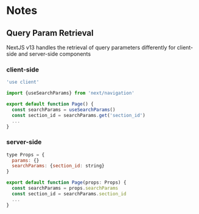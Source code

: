 # Notes

## Query Param Retrieval

NextJS v13 handles the retrieval of query parameters differently for client-side and server-side components

### client-side

```js
'use client'

import {useSearchParams} from 'next/navigation'

export default function Page() {
  const searchParams = useSearchParams()
  const section_id = searchParams.get('section_id')
  ...
}
```

### server-side

```js
type Props = {
  params: {}
  searchParams: {section_id: string}
}

export default function Page(props: Props) {
  const searchParams = props.searchParams
  const section_id = searchParams.section_id
  ...
}
```
